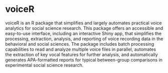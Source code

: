 # voiceR
voiceR is an R package that simplifies and largely automates practical voice analytics for social science research. This package offers an accessible and easy-to-use interface, including an interactive Shiny app, that simplifies the processing, extraction, analysis, and reporting of voice recording data in the behavioral and social sciences. The package includes batch processing capabilities to read and analyze multiple voice files in parallel, automates the extraction of key vocal features for further analysis, and automatically generates APA-formatted reports for typical between-group comparisons in experimental social science research.
